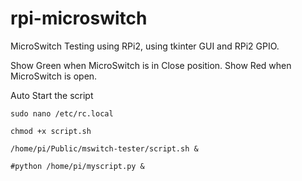 # rpi-microswitch
MicroSwitch Testing using RPi2, using tkinter GUI and RPi2 GPIO.


Show Green when MicroSwitch is in Close position.
Show Red when MicroSwitch is open.


Auto Start the script


```
sudo nano /etc/rc.local

chmod +x script.sh

/home/pi/Public/mswitch-tester/script.sh &

#python /home/pi/myscript.py &
```
